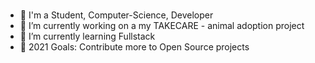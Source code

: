 ###
- 🔭 I'm a Student, Computer-Science, Developer
- 🌱 I’m currently working on a my TAKECARE - animal adoption project
- 👯 I’m currently learning Fullstack
- 🥅 2021 Goals: Contribute more to Open Source projects
<i class="programming lang-ruby"></i>
<i class="programming lang-javascript"></i>
<i class="programming lang-cpp"></i>
<i class="programming lang-typescript"></i>
<i class="programming lang-python"></i>
<i class="programming lang-kotlyn"></i>


<!--
**michaelr231/michaelr231** is a ✨ _special_ ✨ repository because its `README.md` (this file) appears on your GitHub profile.
